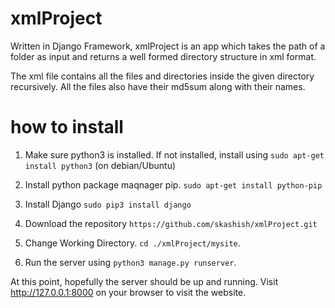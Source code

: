# xmlProject

Written in Django Framework, xmlProject is an app which takes the path of a folder as input and returns a well formed directory structure in xml format.

The xml file contains all the files and directories inside the given directory recursively.
All the files also have their md5sum along with their names.

# how to install

1. Make sure python3 is installed.
   If not installed, install using `sudo apt-get install python3` (on debian/Ubuntu)

2. Install python package maqnager pip.
   `sudo apt-get install python-pip`

3. Install Django
   `sudo pip3 install django`

4. Download the repository `https://github.com/skashish/xmlProject.git`

5. Change Working Directory. `cd ./xmlProject/mysite`.

6. Run the server using `python3 manage.py runserver`.

At this point, hopefully the server should be up and running. Visit http://127.0.0.1:8000 
on your browser to visit the website.

